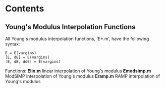 # Contents
## Young's Modulus Interpolation Functions
All Young's modulus interpolation functions, 'E*.m', have the following syntax:

    E = E(vargins)
    [E, dE] = E(vargins)
    [E, dE, ddE] = E(vargins)

Functions:
__Elin.m__ linear interpolation of Young's modulus
__Emodsimp.m__ ModSIMP interpolation of Young's modulus
__Eramp.m__ RAMP interpolation of Young's modulus